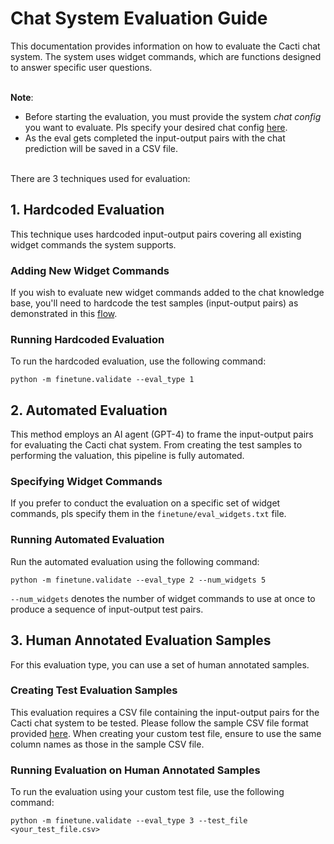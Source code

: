 # Chat System Evaluation Guide
This documentation provides information on how to evaluate the Cacti chat system. The system uses widget commands, which are functions designed to answer specific user questions. 

\
**Note**: 
- Before starting the evaluation, you must provide the system *chat config* you want to evaluate. Pls specify your desired chat config [here](https://github.com/yieldprotocol/cacti-backend/blob/a495d32d1263d0950d8c3271f21b6768bf546c5a/finetune/validate.py#L597).
- As the eval gets completed the input-output pairs with the chat prediction will be saved in a CSV file. 

\
There are 3 techniques used for evaluation:

## 1. Hardcoded Evaluation
This technique uses hardcoded input-output pairs covering all existing widget commands the system supports.

### Adding New Widget Commands
If you wish to evaluate new widget commands added to the chat knowledge base, you'll need to hardcode the test samples (input-output pairs) as demonstrated in this [flow](https://github.com/yieldprotocol/cacti-backend/blob/a495d32d1263d0950d8c3271f21b6768bf546c5a/finetune/validate.py#L207).

### Running Hardcoded Evaluation
To run the hardcoded evaluation, use the following command:

`python -m finetune.validate --eval_type 1`


## 2. Automated Evaluation
This method employs an AI agent (GPT-4) to frame the input-output pairs for evaluating the Cacti chat system. From creating the test samples to performing the valuation, this pipeline is fully automated.

### Specifying Widget Commands
If you prefer to conduct the evaluation on a specific set of widget commands, pls specify them in the `finetune/eval_widgets.txt` file. 

### Running Automated Evaluation
Run the automated evaluation using the following command:

`python -m finetune.validate --eval_type 2 --num_widgets 5`

`--num_widgets` denotes the number of widget commands to use at once to produce a sequence of input-output test pairs. 


## 3. Human Annotated Evaluation Samples
For this evaluation type, you can use a set of human annotated samples.

### Creating Test Evaluation Samples
This evaluation requires a CSV file containing the input-output pairs for the Cacti chat system to be tested. Please follow the sample CSV file format provided [here](https://github.com/yieldprotocol/cacti-backend/blob/harsh/autoeval2/finetune/example_test_file.csv). When creating your custom test file, ensure to use the same column names as those in the sample CSV file.

### Running Evaluation on Human Annotated Samples
To run the evaluation using your custom test file, use the following command:

`python -m finetune.validate --eval_type 3 --test_file <your_test_file.csv>` 